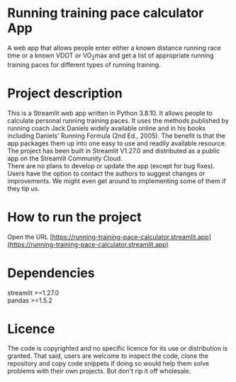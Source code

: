 # Running training pace calculator App
A web app that allows people enter either a known distance running race time or a known VDOT or VO<sub>2</sub>max and get a list of appropriate running training paces for different types of running training.

# Project description
This is a Streamlit web app written in Python 3.8.10. It allows people to calculate personal running training paces. It uses the methods published by running coach Jack Daniels widely available online and in his books including Daniels' Running Formula (2nd Ed., 2005). The benefit is that the app packages them up into one easy to use and readily available resource.<br>
The project has been built in Streamlit V1.27.0 and distributed as a public app on the Streamlit Community Cloud.<br>
There are no plans to develop or update the app (except for bug fixes). Users have the option to contact the authors to suggest changes or improvements. We might even get around to implementing some of them if they tip us.<br>

# How to run the project
Open the URL [https://running-training-pace-calculator.streamlit.app](https://running-training-pace-calculator.streamlit.app)

# Dependencies
streamlit >=1.27.0<br>
pandas >=1.5.2<br>

# Licence
The code is copyrighted and no specific licence for its use or distribution is granted. That said, users are welcome to inspect the code, clone the repository and copy code snippets if doing so would help them solve problems with their own projects. But don\'t rip it off wholesale.

